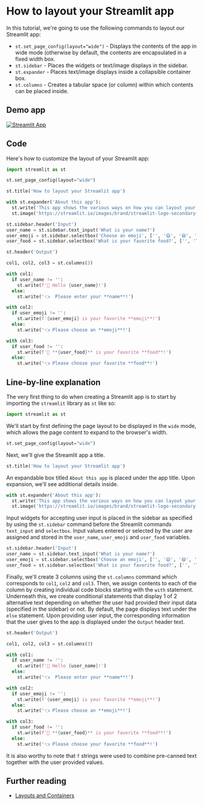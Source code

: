 # How to layout your Streamlit app

In this tutorial, we're going to use the following commands to layout our Streamlit app:
- `st.set_page_config(layout="wide")` - Displays the contents of the app in wide mode (otherwise by default, the contents are encapsulated in a fixed width box.
- `st.sidebar` - Places the widgets or text/image displays in the sidebar.
- `st.expander` - Places text/image displays inside a collapsible container box.
- `st.columns` - Creates a tabular space (or column) within which contents can be placed inside.

## Demo app

[![Streamlit App](https://static.streamlit.io/badges/streamlit_badge_black_white.svg)](https://share.streamlit.io/dataprofessor/streamlit-layout/)

## Code
Here's how to customize the layout of your Streamlit app:
```python
import streamlit as st

st.set_page_config(layout="wide")

st.title('How to layout your Streamlit app')

with st.expander('About this app'):
  st.write('This app shows the various ways on how you can layout your Streamlit app.')
  st.image('https://streamlit.io/images/brand/streamlit-logo-secondary-colormark-darktext.png', width=250)

st.sidebar.header('Input')
user_name = st.sidebar.text_input('What is your name?')
user_emoji = st.sidebar.selectbox('Choose an emoji', ['', '😄', '😆', '😊', '😍', '😴', '😕', '😱'])
user_food = st.sidebar.selectbox('What is your favorite food?', ['', 'Tom Yum Kung', 'Burrito', 'Lasagna', 'Hamburger', 'Pizza'])

st.header('Output')

col1, col2, col3 = st.columns(3)

with col1:
  if user_name != '':
    st.write(f'👋 Hello {user_name}!')
  else:
    st.write('👈  Please enter your **name**!')

with col2:
  if user_emoji != '':
    st.write(f'{user_emoji} is your favorite **emoji**!')
  else:
    st.write('👈 Please choose an **emoji**!')

with col3:
  if user_food != '':
    st.write(f'🍴 **{user_food}** is your favorite **food**!')
  else:
    st.write('👈 Please choose your favorite **food**!')
```

## Line-by-line explanation
The very first thing to do when creating a Streamlit app is to start by importing the `streamlit` library as `st` like so:
```python
import streamlit as st
```

We'll start by first defining the page layout to be displayed in the `wide` mode, which allows the page content to expand to the browser's width.
```python
st.set_page_config(layout="wide")
```

Next, we'll give the Streamlit app a title.
```python
st.title('How to layout your Streamlit app')
```

An expandable box titled `About this app` is placed under the app title. Upon expansion, we'll see additional details inside.
```python
with st.expander('About this app'):
  st.write('This app shows the various ways on how you can layout your Streamlit app.')
  st.image('https://streamlit.io/images/brand/streamlit-logo-secondary-colormark-darktext.png', width=250)
```

Input widgets for accepting user input is placed in the sidebar as specified by using the `st.sidebar` command before the Streamlit commands `text_input` and `selectbox`. Input values entered or selected by the user are assigned and stored in the `user_name`, `user_emoji` and `user_food` variables.
```python
st.sidebar.header('Input')
user_name = st.sidebar.text_input('What is your name?')
user_emoji = st.sidebar.selectbox('Choose an emoji', ['', '😄', '😆', '😊', '😍', '😴', '😕', '😱'])
user_food = st.sidebar.selectbox('What is your favorite food?', ['', 'Tom Yum Kung', 'Burrito', 'Lasagna', 'Hamburger', 'Pizza'])
```

Finally, we'll create 3 columns using the `st.columns` command which corresponds to `col1`, `col2` and `col3`. Then, we assign contents to each of the column by creating individual code blocks starting with the `with` statement. Underneath this, we create conditional statements that display 1 of 2 alternative text depending on whether the user had provided their input data (specified in the sidebar) or not. By default, the page displays text under the `else` statement. Upon providing user input, the corresponding information that the user gives to the app is displayed under the `Output` header text.
```python
st.header('Output')

col1, col2, col3 = st.columns(3)

with col1:
  if user_name != '':
    st.write(f'👋 Hello {user_name}!')
  else:
    st.write('👈  Please enter your **name**!')

with col2:
  if user_emoji != '':
    st.write(f'{user_emoji} is your favorite **emoji**!')
  else:
    st.write('👈 Please choose an **emoji**!')

with col3:
  if user_food != '':
    st.write(f'🍴 **{user_food}** is your favorite **food**!')
  else:
    st.write('👈 Please choose your favorite **food**!')
```
It is also worthy to note that `f` strings were used to combine pre-canned text together with the user provided values. 

## Further reading
- [Layouts and Containers](https://docs.streamlit.io/library/api-reference/layout)
